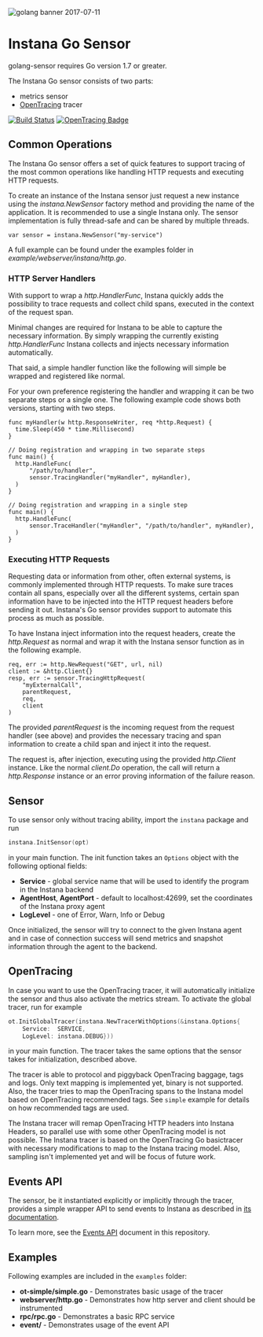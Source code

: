 ![golang banner 2017-07-11](https://disznc.s3.amazonaws.com/Instana-Go-2017-07-11-at-16.01.45.png)

# Instana Go Sensor
golang-sensor requires Go version 1.7 or greater.

The Instana Go sensor consists of two parts:

* metrics sensor
* [OpenTracing](http://opentracing.io) tracer

[![Build Status](https://travis-ci.org/instana/golang-sensor.svg?branch=master)](https://travis-ci.org/instana/golang-sensor)
[![OpenTracing Badge](https://img.shields.io/badge/OpenTracing-enabled-blue.svg)](http://opentracing.io)

## Common Operations 

The Instana Go sensor offers a set of quick features to support tracing of the most common operations like handling HTTP requests and executing HTTP requests.  

To create an instance of the Instana sensor just request a new instance using the _instana.NewSensor_ factory method and providing the name of the application. It is recommended to use a single Instana only. The sensor implementation is fully thread-safe and can be shared by multiple threads.

```
var sensor = instana.NewSensor("my-service")
```

A full example can be found under the examples folder in _example/webserver/instana/http.go_.

### HTTP Server Handlers

With support to wrap a _http.HandlerFunc_, Instana quickly adds the possibility to trace requests and collect child spans, executed in the context of the request span.

Minimal changes are required for Instana to be able to capture the necessary information. By simply wrapping the currently existing _http.HandlerFunc_ Instana collects and injects necessary information automatically.

That said, a simple handler function like the following will simple be wrapped and registered like normal.

For your own preference registering the handler and wrapping it can be two separate steps or a single one. The following example code shows both versions, starting with two steps. 
```
func myHandler(w http.ResponseWriter, req *http.Request) {
  time.Sleep(450 * time.Millisecond)
}

// Doing registration and wrapping in two separate steps
func main() {
  http.HandleFunc(
      "/path/to/handler", 
      sensor.TracingHandler("myHandler", myHandler),
  )
}

// Doing registration and wrapping in a single step
func main() {
  http.HandleFunc(
      sensor.TraceHandler("myHandler", "/path/to/handler", myHandler),
  )
}
```  

### Executing HTTP Requests

Requesting data or information from other, often external systems, is commonly implemented through HTTP requests. To make sure traces contain all spans, especially over all the different systems, certain span information have to be injected into the HTTP request headers before sending it out. Instana's Go sensor provides support to automate this process as much as possible.

To have Instana inject information into the request headers, create the _http.Request_ as normal and wrap it with the Instana sensor function as in the following example. 

```
req, err := http.NewRequest("GET", url, nil)
client := &http.Client{}
resp, err := sensor.TracingHttpRequest(
    "myExternalCall", 
    parentRequest, 
    req, 
    client
)
```

The provided _parentRequest_ is the incoming request from the request handler (see above) and provides the necessary tracing and span information to create a child span and inject it into the request.

The request is, after injection, executing using the provided _http.Client_ instance. Like the normal _client.Do_ operation, the call will return a _http.Response_ instance or an error proving information of the failure reason.

## Sensor

To use sensor only without tracing ability, import the `instana` package and run

```Go
instana.InitSensor(opt)
```

in your main function. The init function takes an `Options` object with the following optional fields:

* **Service** - global service name that will be used to identify the program in the Instana backend
* **AgentHost**, **AgentPort** - default to localhost:42699, set the coordinates of the Instana proxy agent
* **LogLevel** - one of Error, Warn, Info or Debug

Once initialized, the sensor will try to connect to the given Instana agent and in case of connection success will send metrics and snapshot information through the agent to the backend.

## OpenTracing

In case you want to use the OpenTracing tracer, it will automatically initialize the sensor and thus also activate the metrics stream. To activate the global tracer, run for example

```Go
ot.InitGlobalTracer(instana.NewTracerWithOptions(&instana.Options{
	Service:  SERVICE,
	LogLevel: instana.DEBUG}))
```

in your main function. The tracer takes the same options that the sensor takes for initialization, described above.

The tracer is able to protocol and piggyback OpenTracing baggage, tags and logs. Only text mapping is implemented yet, binary is not supported. Also, the tracer tries to map the OpenTracing spans to the Instana model based on OpenTracing recommended tags. See `simple` example for details on how recommended tags are used.

The Instana tracer will remap OpenTracing HTTP headers into Instana Headers, so parallel use with some other OpenTracing model is not possible. The Instana tracer is based on the OpenTracing Go basictracer with necessary modifications to map to the Instana tracing model. Also, sampling isn't implemented yet and will be focus of future work.

## Events API

The sensor, be it instantiated explicitly or implicitly through the tracer, provides a simple wrapper API to send events to Instana as described in [its documentation](https://docs.instana.io/quick_start/api/#event-sdk-rest-web-service).

To learn more, see the [Events API](https://github.com/instana/golang-sensor/blob/master/EventAPI.md) document in this repository.

## Examples

Following examples are included in the `examples` folder:

* **ot-simple/simple.go** - Demonstrates basic usage of the tracer
* **webserver/http.go** - Demonstrates how http server and client should be instrumented
* **rpc/rpc.go** - Demonstrates a basic RPC service
* **event/** - Demonstrates usage of the event API
